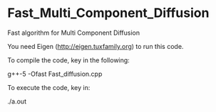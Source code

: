 # Fast_Multi_Component_Diffusion
Fast algorithm for Multi Component Diffusion

You need Eigen (http://eigen.tuxfamily.org) to run this code.

To compile the code, key in the following:

   g++-5 -Ofast Fast_diffusion.cpp

To execute the code, key in:

  ./a.out
